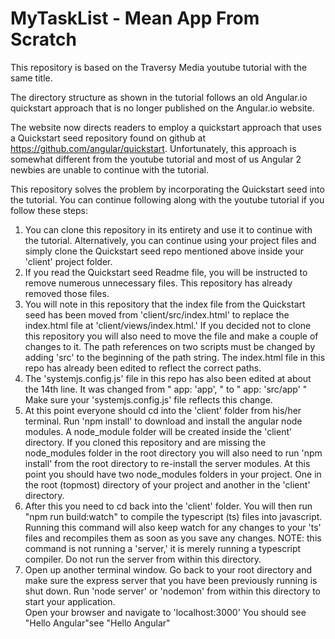 # MyTaskList - Mean App From Scratch
This repository is based on the Traversy Media youtube tutorial with the same title.

The directory structure as shown in the tutorial follows an old Angular.io quickstart approach
that is no longer published on the Angular.io website.

The website now directs readers to employ a quickstart approach that uses a Quickstart seed repository found
on github at https://github.com/angular/quickstart.  Unfortunately, this approach is somewhat different from the youtube
tutorial and most of us Angular 2 newbies are unable to continue with the tutorial.

This repository solves the problem by incorporating the Quickstart seed into the tutorial.  You can continue
following along with the youtube tutorial if you follow these steps:
  1.  You can clone this repository in its entirety and use it to continue with the tutorial.  Alternatively, you can
      continue using your project files and simply clone the Quickstart seed repo mentioned above inside  your 'client'
      project folder.  
  2.  If you read the Quickstart seed Readme file, you will be instructed to remove numerous unnecessary files.  This
      repository has already removed those files.
  3.  You will note in this repository that the index file from the Quickstart seed has been moved from 
      'client/src/index.html' to replace the index.html file at 'client/views/index.html.'  If you decided not to clone
      this repository you will also need to move the file and make a couple of changes to it.  The path references on two
      scripts must be changed by adding 'src' to the beginning of the path string.  The index.html file in this repo has
      already been edited to reflect the correct paths.
  4.  The 'systemjs.config.js' file in this repo has also been edited at about the 14th line.  It was changed from
      " app: 'app', "  to  " app: 'src/app' "  Make sure your 'systemjs.config.js' file reflects this change.
  5.  At this point everyone should cd into the 'client' folder from his/her terminal.  Run 'npm install' to download and
      install the angular node modules.  A node_module folder will be created inside the 'client' directory.  If you cloned
      this repository and are missing the node_modules folder in the root directory you will also need to run 'npm install'
      from the root directory to re-install the server modules.  At this point you should have two node_modules folders in
      your project.  One in the root (topmost) directory of your project and another in the 'client' directory.
  6.  After this you need to cd back into the 'client' folder.  You will then run "npm run build:watch" to
      compile the typescript (ts) files into javascript.  Running this command will also keep watch for any changes to
      your 'ts' files and recompiles them as soon as you save any changes.  NOTE: this command is not running a 'server,'
      it is merely running a typescript compiler.  Do not run the server from within this directory.
7.  Open up another terminal window.  Go back to your root directory and make sure the express server that you have been 
    previously running is shut down.  Run 'node server' or 'nodemon' from within this directory to start your application.  
    Open your browser and navigate to 'localhost:3000'  You should see "Hello Angular"see "Hello Angular"
